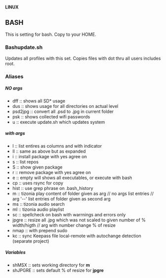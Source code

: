 #### LINUX
## BASH

This is setting for bash. Copy to your HOME.

### Bashupdate.sh

Updates all profiles with this set. Copies files with dot thru all users includes root.

### Aliases

##### NO args

- dff :: shows all SD* usage
- dus :: shows usage for all directories on actual level
- psd2jpg :: convert all .psd to .jpg in current folder
- psk :: shows collected wifi passwords
- u :: execute update.sh which updates system

##### with args

- l :: list entires as columns and with indicator
- ll :: same as above but as expanded
- i :: install package with yes agree on
- s :: list repos
- S :: show given package
- r :: remove package with yes agree on
- e :: empty will shows all executables, or execute with bash
- cp :: uses rsync for copy
- hist :: use grep phrase on .bash_history
- m :: tizonia play content of folder given as arg // no args list entries // arg '--' list entries of folder given as second arg
- ms :: tizonia audio search
- ml :: tizonia audio playlist
- sc :: spellcheck on bash with warrnings and errors only
- jpgre :: resize all .jpg which was not scaled to given number of % width/higth // arg with number change % of resize
- nmap :: with prepend sudo
- kc :: sync Keepass file local-remote with autochange detection (separate project)

##### Variables

- shMSX :: sets working directory for **m**
- shJPGRE :: sets default % of resize for **jpgre**

